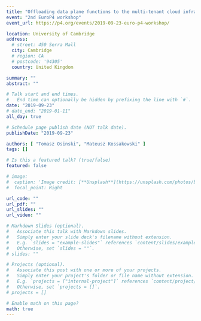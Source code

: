 ```yaml
---
title: "Offloading data plane functions to the multi-tenant cloud infrastructure using P4"
event: "2nd EuroP4 workshop"
event_url: https://p4.org/events/2019-09-23-euro-p4-workshop/

location: University of Cambridge
address:
  # street: 450 Serra Mall
  city: Cambridge
  # region: CA
  # postcode: '94305'
  country: United Kingdom

summary: ""
abstract: ""

# Talk start and end times.
#   End time can optionally be hidden by prefixing the line with `#`.
date: "2019-09-23"
# date_end: "2019-01-11"
all_day: true

# Schedule page publish date (NOT talk date).
publishDate: "2019-09-23"

authors: [ "Tomasz Osinski", "Mateusz Kossakowski" ]
tags: []

# Is this a featured talk? (true/false)
featured: false

# image:
#  caption: 'Image credit: [**Unsplash**](https://unsplash.com/photos/bzdhc5b3Bxs)'
#  focal_point: Right

url_code: ""
url_pdf: ""
url_slides: ""
url_video: ""

# Markdown Slides (optional).
#   Associate this talk with Markdown slides.
#   Simply enter your slide deck's filename without extension.
#   E.g. `slides = "example-slides"` references `content/slides/example-slides.md`.
#   Otherwise, set `slides = ""`.
# slides: ""

# Projects (optional).
#   Associate this post with one or more of your projects.
#   Simply enter your project's folder or file name without extension.
#   E.g. `projects = ["internal-project"]` references `content/project/deep-learning/index.md`.
#   Otherwise, set `projects = []`.
# projects = []

# Enable math on this page?
math: true
---
```



